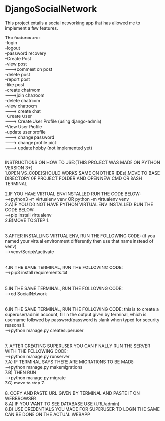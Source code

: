 # DjangoSocialNetwork

This project entails a social networking app that has allowed me to implement a few features.

The features are:<br/>
-login<br/>
-logout<br/>
-password recovery<br/>
-Create Post<br/>
-view post <br/>
--->comment on post<br/>
-delete post<br/>
-report post<br/>
-like post<br/>
-create chatroom<br/>
--->join chatroom<br/>
-delete chatroom<br/>
-view chatroom<br/>
---> create chat<br/>
-Create User <br/>
---> Create User Profile (using django-admin)<br/>
-View User Profile<br/>
-update user profile <br/>
---> change password<br/>
---> change profile pict <br/>
---> update hobby (not implemented yet)<br/>
<br/>


INSTRUCTIONS ON HOW TO USE:(THIS PROJECT WAS MADE ON PYTHON VERSION 3+)<br/>
1.OPEN VS_CODE(SHOULD WORKS SAME ON OTHER IDEs),MOVE TO BASE DIRECTORY OF PROJECT FOLDER AND OPEN NEW CMD OR BASH TERMINAL
<br/>
<br/>
2.IF YOU HAVE VIRTUAL ENV INSTALLED RUN THE CODE BELOW:<br/>
-->python3 -m virtualenv venv OR python -m virtualenv venv <br/>
2.A)IF YOU DO NOT HAVE PYTHON VIRTUAL ENV INSTALLED, RUN THE CODE BELOW:<br/>
-->pip install virtualenv  <br/>
2.B)MOVE TO STEP 1.<br/>
<br/>
<br/>
3.AFTER INSTALLING VIRTUAL ENV, RUN THE FOLLOWING CODE: (if you named your virtual environment differently then use that name instead of venv)<br/>
-->venv\Scripts\activate<br/>
<br/>
<br/>
4.IN THE SAME TERMINAL, RUN THE FOLLOWING CODE:<br/>
-->pip3 install requirements.txt<br/>
<br/>
<br/>
5.IN THE SAME TERMINAL, RUN THE FOLLOWING CODE:<br/>
-->cd SocialNetwork<br/>
<br/>
<br/>
6.IN THE SAME TERMINAL, RUN THE FOLLOWING CODE: this is to create a superuser/admin account, fill in the output given by terminal, which is username followed by password(password is blank when typed for security reasons!).<br/>
-->python manage.py createsuperuser<br/>
<br/>
<br/>
7. AFTER CREATING SUPERUSER YOU CAN FINALLY RUN THE SERVER WITH THE FOLLOWING CODE:<br/>
-->python manage.py runserver<br/>
7.A) IF TERMINAL SAYS THERE ARE MIGRATIONS TO BE MADE:<br/>
-->python manage.py makemigrations<br/>
7.B) THEN RUN <br/>
-->python manage.py migrate<br/>
7.C) move to step 7.
<br/>
<br/>
8. COPY AND PASTE URL GIVEN BY TERMINAL AND PASTE IT ON WEBBROWSER<br/>
8.A) IF YOU WANT TO SEE DATABASE USE (URL/admin)<br/>
8.B) USE CREDENTIALS YOU MADE FOR SUPERUSER TO LOGIN THE SAME CAN BE DONE ON THE ACTUAL WEBAPP<br/>



